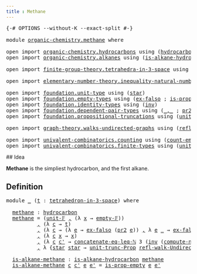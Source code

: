 ```yaml
---
title : Methane
---
```

<pre class="Agda"><a id="33" class="Symbol">{-#</a> <a id="37" class="Keyword">OPTIONS</a> <a id="45" class="Pragma">--without-K</a> <a id="57" class="Pragma">--exact-split</a> <a id="71" class="Symbol">#-}</a>

<a id="76" class="Keyword">module</a> <a id="83" href="organic-chemistry.methane.html" class="Module">organic-chemistry.methane</a> <a id="109" class="Keyword">where</a>

<a id="116" class="Keyword">open</a> <a id="121" class="Keyword">import</a> <a id="128" href="organic-chemistry.hydrocarbons.html" class="Module">organic-chemistry.hydrocarbons</a> <a id="159" class="Keyword">using</a> <a id="165" class="Symbol">(</a><a id="166" href="organic-chemistry.hydrocarbons.html#1564" class="Function">hydrocarbon</a><a id="177" class="Symbol">)</a>
<a id="179" class="Keyword">open</a> <a id="184" class="Keyword">import</a> <a id="191" href="organic-chemistry.alkanes.html" class="Module">organic-chemistry.alkanes</a> <a id="217" class="Keyword">using</a> <a id="223" class="Symbol">(</a><a id="224" href="organic-chemistry.alkanes.html#414" class="Function">is-alkane-hydrocarbon</a><a id="245" class="Symbol">)</a>

<a id="248" class="Keyword">open</a> <a id="253" class="Keyword">import</a> <a id="260" href="finite-group-theory.tetrahedra-in-3-space.html" class="Module">finite-group-theory.tetrahedra-in-3-space</a> <a id="302" class="Keyword">using</a> <a id="308" class="Symbol">(</a><a id="309" href="finite-group-theory.tetrahedra-in-3-space.html#842" class="Function">tetrahedron-in-3-space</a><a id="331" class="Symbol">)</a>

<a id="334" class="Keyword">open</a> <a id="339" class="Keyword">import</a> <a id="346" href="elementary-number-theory.inequality-natural-numbers.html" class="Module">elementary-number-theory.inequality-natural-numbers</a> <a id="398" class="Keyword">using</a> <a id="404" class="Symbol">(</a><a id="405" href="elementary-number-theory.inequality-natural-numbers.html#3088" class="Function">concatenate-eq-leq-ℕ</a><a id="425" class="Symbol">)</a>

<a id="428" class="Keyword">open</a> <a id="433" class="Keyword">import</a> <a id="440" href="foundation.unit-type.html" class="Module">foundation.unit-type</a> <a id="461" class="Keyword">using</a> <a id="467" class="Symbol">(</a><a id="468" href="foundation.unit-type.html#1108" class="InductiveConstructor">star</a><a id="472" class="Symbol">)</a>
<a id="474" class="Keyword">open</a> <a id="479" class="Keyword">import</a> <a id="486" href="foundation.empty-types.html" class="Module">foundation.empty-types</a> <a id="509" class="Keyword">using</a> <a id="515" class="Symbol">(</a><a id="516" href="foundation-core.empty-types.html#1160" class="Function">ex-falso</a> <a id="525" class="Symbol">;</a> <a id="527" href="foundation-core.empty-types.html#2377" class="Function">is-prop-empty</a><a id="540" class="Symbol">)</a>
<a id="542" class="Keyword">open</a> <a id="547" class="Keyword">import</a> <a id="554" href="foundation.identity-types.html" class="Module">foundation.identity-types</a> <a id="580" class="Keyword">using</a> <a id="586" class="Symbol">(</a><a id="587" href="foundation-core.identity-types.html#2729" class="Function">inv</a><a id="590" class="Symbol">)</a>
<a id="592" class="Keyword">open</a> <a id="597" class="Keyword">import</a> <a id="604" href="foundation.dependent-pair-types.html" class="Module">foundation.dependent-pair-types</a> <a id="636" class="Keyword">using</a> <a id="642" class="Symbol">(</a><a id="643" href="foundation-core.dependent-pair-types.html#692" class="InductiveConstructor Operator">_,_</a> <a id="647" class="Symbol">;</a> <a id="649" href="foundation-core.dependent-pair-types.html#617" class="Field">pr2</a><a id="652" class="Symbol">)</a>
<a id="654" class="Keyword">open</a> <a id="659" class="Keyword">import</a> <a id="666" href="foundation.propositional-truncations.html" class="Module">foundation.propositional-truncations</a> <a id="703" class="Keyword">using</a> <a id="709" class="Symbol">(</a><a id="710" href="foundation.propositional-truncations.html#2293" class="Function">unit-trunc-Prop</a><a id="725" class="Symbol">)</a>

<a id="728" class="Keyword">open</a> <a id="733" class="Keyword">import</a> <a id="740" href="graph-theory.walks-undirected-graphs.html" class="Module">graph-theory.walks-undirected-graphs</a> <a id="777" class="Keyword">using</a> <a id="783" class="Symbol">(</a><a id="784" href="graph-theory.walks-undirected-graphs.html#1490" class="InductiveConstructor">refl-walk-Undirected-Graph</a><a id="810" class="Symbol">)</a>

<a id="813" class="Keyword">open</a> <a id="818" class="Keyword">import</a> <a id="825" href="univalent-combinatorics.counting.html" class="Module">univalent-combinatorics.counting</a> <a id="858" class="Keyword">using</a> <a id="864" class="Symbol">(</a><a id="865" href="univalent-combinatorics.counting.html#4897" class="Function">count-empty</a><a id="876" class="Symbol">)</a>
<a id="878" class="Keyword">open</a> <a id="883" class="Keyword">import</a> <a id="890" href="univalent-combinatorics.finite-types.html" class="Module">univalent-combinatorics.finite-types</a> <a id="927" class="Keyword">using</a> <a id="933" class="Symbol">(</a><a id="934" href="univalent-combinatorics.finite-types.html#8917" class="Function">unit-𝔽</a> <a id="941" class="Symbol">;</a> <a id="943" href="univalent-combinatorics.finite-types.html#7920" class="Function">empty-𝔽</a> <a id="951" class="Symbol">;</a> <a id="953" href="univalent-combinatorics.finite-types.html#13043" class="Function">compute-number-of-elements-is-finite</a> <a id="990" class="Symbol">;</a> <a id="992" href="univalent-combinatorics.finite-types.html#7837" class="Function">is-finite-empty</a><a id="1007" class="Symbol">)</a>
</pre>## Idea

**Methane** is the simpliest hydrocarbon, and the first alkane.

## Definition
<pre class="Agda"><a id="1109" class="Keyword">module</a> <a id="1116" href="organic-chemistry.methane.html#1116" class="Module">_</a> <a id="1118" class="Symbol">(</a><a id="1119" href="organic-chemistry.methane.html#1119" class="Bound">t</a> <a id="1121" class="Symbol">:</a> <a id="1123" href="finite-group-theory.tetrahedra-in-3-space.html#842" class="Function">tetrahedron-in-3-space</a><a id="1145" class="Symbol">)</a> <a id="1147" class="Keyword">where</a>

  <a id="1156" href="organic-chemistry.methane.html#1156" class="Function">methane</a> <a id="1164" class="Symbol">:</a> <a id="1166" href="organic-chemistry.hydrocarbons.html#1564" class="Function">hydrocarbon</a>
  <a id="1180" href="organic-chemistry.methane.html#1156" class="Function">methane</a> <a id="1188" class="Symbol">=</a> <a id="1190" class="Symbol">(</a><a id="1191" href="univalent-combinatorics.finite-types.html#8917" class="Function">unit-𝔽</a> <a id="1198" href="foundation-core.dependent-pair-types.html#692" class="InductiveConstructor Operator">,</a> <a id="1200" class="Symbol">(λ</a> <a id="1203" href="organic-chemistry.methane.html#1203" class="Bound">x</a> <a id="1205" class="Symbol">→</a> <a id="1207" href="univalent-combinatorics.finite-types.html#7920" class="Function">empty-𝔽</a><a id="1214" class="Symbol">))</a>
          <a id="1227" href="foundation-core.dependent-pair-types.html#692" class="InductiveConstructor Operator">,</a> <a id="1229" class="Symbol">(λ</a> <a id="1232" href="organic-chemistry.methane.html#1232" class="Bound">c</a> <a id="1234" class="Symbol">→</a> <a id="1236" href="organic-chemistry.methane.html#1119" class="Bound">t</a><a id="1237" class="Symbol">)</a>
          <a id="1249" href="foundation-core.dependent-pair-types.html#692" class="InductiveConstructor Operator">,</a> <a id="1251" class="Symbol">(λ</a> <a id="1254" href="organic-chemistry.methane.html#1254" class="Bound">c</a> <a id="1256" class="Symbol">→</a> <a id="1258" class="Symbol">(λ</a> <a id="1261" href="organic-chemistry.methane.html#1261" class="Bound">e</a> <a id="1263" class="Symbol">→</a> <a id="1265" href="foundation-core.empty-types.html#1160" class="Function">ex-falso</a> <a id="1274" class="Symbol">(</a><a id="1275" href="foundation-core.dependent-pair-types.html#617" class="Field">pr2</a> <a id="1279" href="organic-chemistry.methane.html#1261" class="Bound">e</a><a id="1280" class="Symbol">))</a> <a id="1283" href="foundation-core.dependent-pair-types.html#692" class="InductiveConstructor Operator">,</a> <a id="1285" class="Symbol">λ</a> <a id="1287" href="organic-chemistry.methane.html#1287" class="Bound">e</a> <a id="1289" href="organic-chemistry.methane.html#1289" class="Bound">_</a> <a id="1291" class="Symbol">→</a> <a id="1293" href="foundation-core.empty-types.html#1160" class="Function">ex-falso</a> <a id="1302" class="Symbol">(</a><a id="1303" href="foundation-core.dependent-pair-types.html#617" class="Field">pr2</a> <a id="1307" href="organic-chemistry.methane.html#1287" class="Bound">e</a><a id="1308" class="Symbol">))</a>
          <a id="1321" href="foundation-core.dependent-pair-types.html#692" class="InductiveConstructor Operator">,</a> <a id="1323" class="Symbol">(λ</a> <a id="1326" href="organic-chemistry.methane.html#1326" class="Bound">c</a> <a id="1328" href="organic-chemistry.methane.html#1328" class="Bound">x</a> <a id="1330" class="Symbol">→</a> <a id="1332" href="organic-chemistry.methane.html#1328" class="Bound">x</a><a id="1333" class="Symbol">)</a>
          <a id="1345" href="foundation-core.dependent-pair-types.html#692" class="InductiveConstructor Operator">,</a> <a id="1347" class="Symbol">(λ</a> <a id="1350" href="organic-chemistry.methane.html#1350" class="Bound">c</a> <a id="1352" href="organic-chemistry.methane.html#1352" class="Bound">c&#39;</a> <a id="1355" class="Symbol">→</a> <a id="1357" href="elementary-number-theory.inequality-natural-numbers.html#3088" class="Function">concatenate-eq-leq-ℕ</a> <a id="1378" class="Number">3</a> <a id="1380" class="Symbol">(</a><a id="1381" href="foundation-core.identity-types.html#2729" class="Function">inv</a> <a id="1385" class="Symbol">(</a><a id="1386" href="univalent-combinatorics.finite-types.html#13043" class="Function">compute-number-of-elements-is-finite</a> <a id="1423" href="univalent-combinatorics.counting.html#4897" class="Function">count-empty</a> <a id="1435" href="univalent-combinatorics.finite-types.html#7837" class="Function">is-finite-empty</a><a id="1450" class="Symbol">))</a> <a id="1453" href="foundation.unit-type.html#1108" class="InductiveConstructor">star</a><a id="1457" class="Symbol">)</a>
          <a id="1469" href="foundation-core.dependent-pair-types.html#692" class="InductiveConstructor Operator">,</a> <a id="1471" class="Symbol">λ</a> <a id="1473" class="Symbol">{</a><a id="1474" href="foundation.unit-type.html#1108" class="InductiveConstructor">star</a> <a id="1479" href="foundation.unit-type.html#1108" class="InductiveConstructor">star</a> <a id="1484" class="Symbol">→</a> <a id="1486" href="foundation.propositional-truncations.html#2293" class="Function">unit-trunc-Prop</a> <a id="1502" href="graph-theory.walks-undirected-graphs.html#1490" class="InductiveConstructor">refl-walk-Undirected-Graph</a><a id="1528" class="Symbol">}</a>

  <a id="1533" href="organic-chemistry.methane.html#1533" class="Function">is-alkane-methane</a> <a id="1551" class="Symbol">:</a> <a id="1553" href="organic-chemistry.alkanes.html#414" class="Function">is-alkane-hydrocarbon</a> <a id="1575" href="organic-chemistry.methane.html#1156" class="Function">methane</a>
  <a id="1585" href="organic-chemistry.methane.html#1533" class="Function">is-alkane-methane</a> <a id="1603" href="organic-chemistry.methane.html#1603" class="Bound">c</a> <a id="1605" href="organic-chemistry.methane.html#1605" class="Bound">c&#39;</a> <a id="1608" href="organic-chemistry.methane.html#1608" class="Bound">e</a> <a id="1610" href="organic-chemistry.methane.html#1610" class="Bound">e&#39;</a> <a id="1613" class="Symbol">=</a> <a id="1615" href="foundation-core.empty-types.html#2377" class="Function">is-prop-empty</a> <a id="1629" href="organic-chemistry.methane.html#1608" class="Bound">e</a> <a id="1631" href="organic-chemistry.methane.html#1610" class="Bound">e&#39;</a>
</pre>